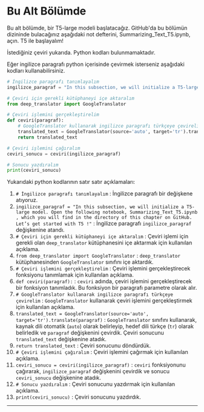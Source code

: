 # Bu Alt Bölümde
Bu alt bölümde, bir T5-large modeli başlatacağız. GitHub'da bu bölümün dizininde bulacağınız aşağıdaki not defterini, Summarizing_Text_T5.ipynb, açın. T5 ile başlayalım! 

İstediğiniz çeviri yukarıda. Python kodları bulunmamaktadır. 

Eğer ingilizce paragrafı python içerisinde çevirmek isterseniz aşağıdaki kodları kullanabilirsiniz.

```python
# İngilizce paragrafı tanımlayalım
ingilizce_paragraf = "In this subsection, we will initialize a T5-large model. Open the following notebook, Summarizing_Text_T5.ipynb , which you will find in the directory of this chapter on GitHub. Let’s get started with T5 !"

# Çeviri için gerekli kütüphaneyi içe aktaralım
from deep_translator import GoogleTranslator

# Çeviri işlemini gerçekleştirelim
def ceviri(paragraf):
    # GoogleTranslator kullanarak ingilizce paragrafı türkçeye çevirelim
    translated_text = GoogleTranslator(source='auto', target='tr').translate(paragraf)
    return translated_text

# Çeviri işlemini çağıralım
ceviri_sonucu = ceviri(ingilizce_paragraf)

# Sonucu yazdıralım
print(ceviri_sonucu)
```

Yukarıdaki python kodlarının satır satır açıklamaları:

1. `# İngilizce paragrafı tanımlayalım` : İngilizce paragrafı bir değişkene atıyoruz.
2. `ingilizce_paragraf = "In this subsection, we will initialize a T5-large model. Open the following notebook, Summarizing_Text_T5.ipynb , which you will find in the directory of this chapter on GitHub. Let’s get started with T5 !"` : İngilizce paragrafı `ingilizce_paragraf` değişkenine atandı.
3. `# Çeviri için gerekli kütüphaneyi içe aktaralım` : Çeviri işlemi için gerekli olan `deep_translator` kütüphanesini içe aktarmak için kullanılan açıklama.
4. `from deep_translator import GoogleTranslator` : `deep_translator` kütüphanesinden `GoogleTranslator` sınıfını içe aktardık.
5. `# Çeviri işlemini gerçekleştirelim` : Çeviri işlemini gerçekleştirecek fonksiyonu tanımlamak için kullanılan açıklama.
6. `def ceviri(paragraf):` : `ceviri` adında, çeviri işlemini gerçekleştirecek bir fonksiyon tanımladık. Bu fonksiyon bir paragrafı parametre olarak alır.
7. `# GoogleTranslator kullanarak ingilizce paragrafı türkçeye çevirelim` : `GoogleTranslator` kullanarak çeviri işlemini gerçekleştirmek için kullanılan açıklama.
8. `translated_text = GoogleTranslator(source='auto', target='tr').translate(paragraf)` : `GoogleTranslator` sınıfını kullanarak, kaynak dili otomatik (`auto`) olarak belirleyip, hedef dili türkçe (`tr`) olarak belirledik ve `paragraf` değişkenini çevirdik. Çeviri sonucunu `translated_text` değişkenine atadık.
9. `return translated_text` : Çeviri sonucunu döndürdük.
10. `# Çeviri işlemini çağıralım` : Çeviri işlemini çağırmak için kullanılan açıklama.
11. `ceviri_sonucu = ceviri(ingilizce_paragraf)` : `ceviri` fonksiyonunu çağırarak, `ingilizce_paragraf` değişkenini çevirdik ve sonucu `ceviri_sonucu` değişkenine atadık.
12. `# Sonucu yazdıralım` : Çeviri sonucunu yazdırmak için kullanılan açıklama.
13. `print(ceviri_sonucu)` : Çeviri sonucunu yazdırdık.

---

